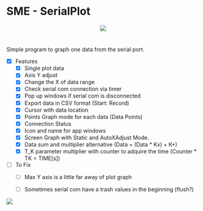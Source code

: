# SME - SerialPlot

<p align="center">
  <img src="https://i.postimg.cc/SsDPs73D/Sin-t-tulo-2.png" />
</p>

#

Simple program to graph one data from the serial port.

- [x] Features
	- [x] Single plot data 
	- [x] Axis Y adjust
	- [x] Change the X of data range 
	- [x] Check serial com connection via timer
	- [x] Pop up windows if serial com is disconnected
	- [x] Export data in CSV format (Start: Record)
	- [x] Cursor with data location 
	- [x] Points Graph mode for each data (Data Points)
	- [x] Connection Status
	- [x] Icon and name for app windows
	- [x] Screen Graph with Static and AutoXAdjust Mode.
	- [x] Data sum and multiplier alternative (Data = (Data * Kx) + K+)
	- [x] T_K parameter multiplier with counter to adquire the time (Counter * TK = TIME[s])
- [ ] To Fix
    - [ ] Max Y axis is a little far away of plot graph
    - [ ] Sometimes serial com have a trash values in the beginning (flush?) 



![](https://i.postimg.cc/TwWR3QJz/SME-Serial-Plot.png)


